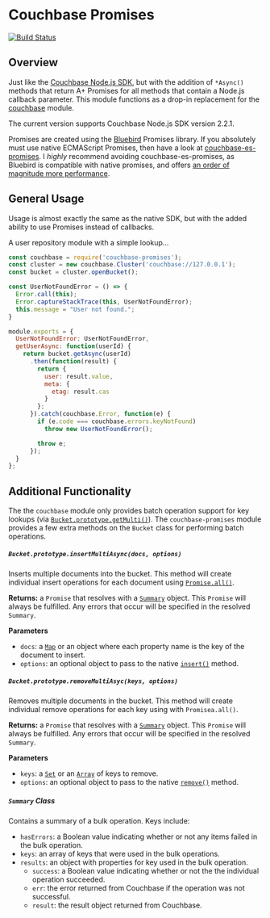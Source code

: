 # Couchbase Promises

[![Build Status](https://secure.travis-ci.org/dsfields/couchbase-promises.svg)](https://travis-ci.org/dsfields/couchbase-promises)

## Overview
Just like the [Couchbase Node.js SDK](http://developer.couchbase.com/documentation/server/4.5/sdk/nodejs/start-using-sdk.html), but with the addition of `*Async()` methods that return A+ Promises for all methods that contain a Node.js callback parameter.  This module functions as a drop-in replacement for the [couchbase](https://www.npmjs.com/package/couchbase) module.

The current version supports Couchbase Node.js SDK version 2.2.1.

Promises are created using the [Bluebird](http://bluebirdjs.com/docs/getting-started.html) Promises library.  If you absolutely must use native ECMAScript Promises, then have a look at [couchbase-es-promises](https://www.npmjs.com/package/couchbase-es-promises).  I _highly_ recommend avoiding couchbase-es-promises, as Bluebird is compatible with native promises, and offers [an order of magnitude more performance](https://github.com/petkaantonov/bluebird/tree/master/benchmark).

## General Usage
Usage is almost exactly the same as the native SDK, but with the added ability to use Promises instead of callbacks.

A user repository module with a simple lookup...

```js
const couchbase = require('couchbase-promises');
const cluster = new couchbase.Cluster('couchbase://127.0.0.1');
const bucket = cluster.openBucket();

const UserNotFoundError = () => {
  Error.call(this);
  Error.captureStackTrace(this, UserNotFoundError);
  this.message = "User not found.";
}

module.exports = {
  UserNotFoundError: UserNotFoundError,
  getUserAsync: function(userId) {
    return bucket.getAsync(userId)
      .then(function(result) {
        return {
          user: result.value,
          meta: {
            etag: result.cas
          }
        };
      }).catch(couchbase.Error, function(e) {
        if (e.code === couchbase.errors.keyNotFound)
          throw new UserNotFoundError();

        throw e;
      });
  }
};
```

## Additional Functionality

The the `couchbase` module only provides batch operation support for key lookups (via [`Bucket.prototype.getMulti()`](http://docs.couchbase.com/sdk-api/couchbase-node-client-2.2.0/Bucket.html#getMulti)).  The `couchbase-promises` module provides a few extra methods on the `Bucket` class for performing batch operations.

##### `Bucket.prototype.insertMultiAsync(docs, options)`

Inserts multiple documents into the bucket.  This method will create individual insert operations for each document using [`Promise.all()`](http://bluebirdjs.com/docs/api/promise.all.html).

__Returns:__ a `Promise` that resolves with a [`Summary`](#summary-class) object.  This `Promise` will always be fulfilled.  Any errors that occur will be specified in the resolved `Summary`.

__Parameters__

  * `docs`: a [`Map`](https://developer.mozilla.org/en-US/docs/Web/JavaScript/Reference/Global_Objects/Map) or an object where each property name is the key of the document to insert.
  * `options`: an optional object to pass to the native [`insert()`](http://docs.couchbase.com/sdk-api/couchbase-node-client-2.2.0/Bucket.html#insert) method.

##### `Bucket.prototype.removeMultiAsyc(keys, options)`

Removes multiple documents in the bucket.  This method will create individual remove operations for each key using with `Promisea.all()`.

__Returns:__ a `Promise` that resolves with a [`Summary`](#summary-class) object.  This `Promise` will always be fulfilled.  Any errors that occur will be specified in the resolved `Summary`.

__Parameters__

  * `keys`: a [`Set`](https://developer.mozilla.org/en-US/docs/Web/JavaScript/Reference/Global_Objects/Set) or an [`Array`](https://developer.mozilla.org/en-US/docs/Web/JavaScript/Reference/Global_Objects/Array) of keys to remove.
  * `options`: an optional object to pass to the native [`remove()`](http://docs.couchbase.com/sdk-api/couchbase-node-client-2.2.0/Bucket.html#remove) method.

##### `Summary` Class

Contains a summary of a bulk operation.  Keys include:

  * `hasErrors`: a Boolean value indicating whether or not any items failed in the bulk operation.
  * `keys`: an array of keys that were used in the bulk operations.
  * `results`: an object with properties for key used in the bulk operation.
    + `success`: a Boolean value indicating whether or not the the individual operation succeeded.
    + `err`: the error returned from Couchbase if the operation was not successful.
    + `result`: the result object returned from Couchbase.
